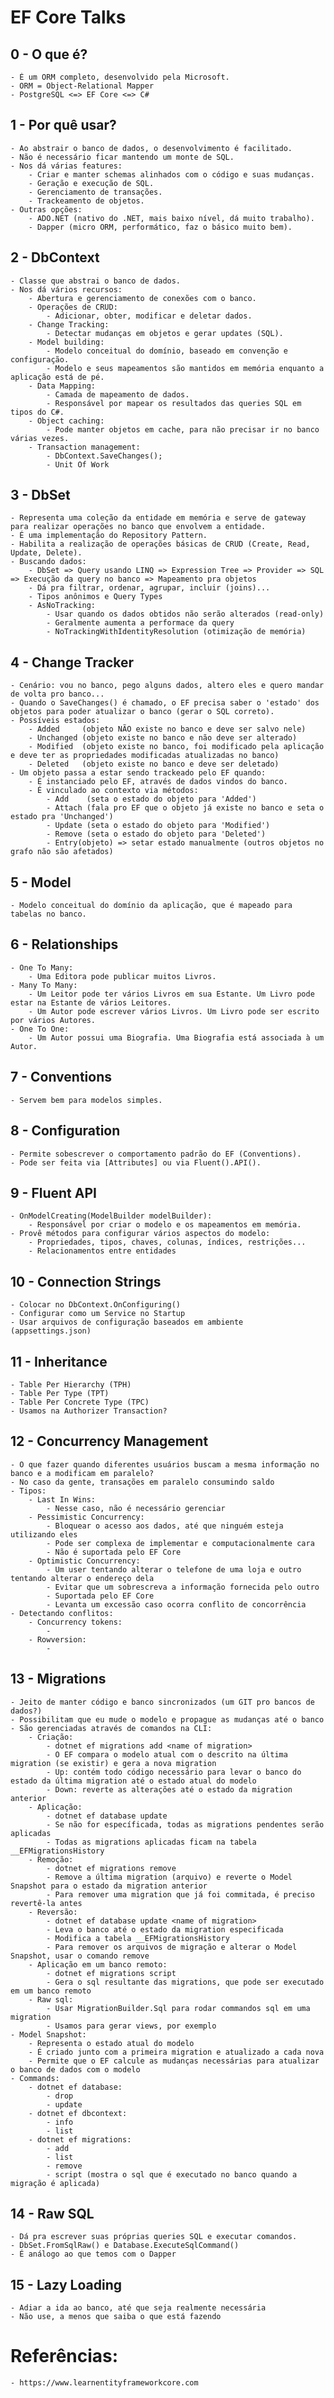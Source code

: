 # EF Core Talks

## 0 - O que é?
	- É um ORM completo, desenvolvido pela Microsoft.
	- ORM = Object-Relational Mapper
	- PostgreSQL <=> EF Core <=> C#

## 1 - Por quê usar?
	- Ao abstrair o banco de dados, o desenvolvimento é facilitado.
	- Não é necessário ficar mantendo um monte de SQL.
	- Nos dá várias features:
		- Criar e manter schemas alinhados com o código e suas mudanças.
		- Geração e execução de SQL.
		- Gerenciamento de transações.
		- Trackeamento de objetos.
	- Outras opções:
		- ADO.NET (nativo do .NET, mais baixo nível, dá muito trabalho).
		- Dapper (micro ORM, performático, faz o básico muito bem).

## 2 - DbContext
	- Classe que abstrai o banco de dados.
	- Nos dá vários recursos:
		- Abertura e gerenciamento de conexões com o banco.
		- Operações de CRUD:
			- Adicionar, obter, modificar e deletar dados.
		- Change Tracking:
			- Detectar mudanças em objetos e gerar updates (SQL).
		- Model building:
			- Modelo conceitual do domínio, baseado em convenção e configuração.
			- Modelo e seus mapeamentos são mantidos em memória enquanto a aplicação está de pé.
		- Data Mapping:
			- Camada de mapeamento de dados.
			- Responsável por mapear os resultados das queries SQL em tipos do C#.
		- Object caching:
			- Pode manter objetos em cache, para não precisar ir no banco várias vezes.
		- Transaction management:
			- DbContext.SaveChanges();
			- Unit Of Work

## 3 - DbSet<Entity>
    - Representa uma coleção da entidade em memória e serve de gateway para realizar operações no banco que envolvem a entidade.
    - É uma implementação do Repository Pattern.
    - Habilita a realização de operações básicas de CRUD (Create, Read, Update, Delete).
    - Buscando dados:
        - DbSet => Query usando LINQ => Expression Tree => Provider => SQL => Execução da query no banco => Mapeamento pra objetos
		- Dá pra filtrar, ordenar, agrupar, incluir (joins)...
		- Tipos anônimos e Query Types
		- AsNoTracking:
			- Usar quando os dados obtidos não serão alterados (read-only)
			- Geralmente aumenta a performace da query
			- NoTrackingWithIdentityResolution (otimização de memória)

## 4 - Change Tracker
	- Cenário: vou no banco, pego alguns dados, altero eles e quero mandar de volta pro banco...
    - Quando o SaveChanges() é chamado, o EF precisa saber o 'estado' dos objetos para poder atualizar o banco (gerar o SQL correto).
    - Possíveis estados:
        - Added     (objeto NÃO existe no banco e deve ser salvo nele)
        - Unchanged (objeto existe no banco e não deve ser alterado)
        - Modified  (objeto existe no banco, foi modificado pela aplicação e deve ter as propriedades modificadas atualizadas no banco)
        - Deleted   (objeto existe no banco e deve ser deletado)
    - Um objeto passa a estar sendo trackeado pelo EF quando:
        - É instanciado pelo EF, através de dados vindos do banco.
        - É vinculado ao contexto via métodos:
            - Add    (seta o estado do objeto para 'Added')
            - Attach (fala pro EF que o objeto já existe no banco e seta o estado pra 'Unchanged')
            - Update (seta o estado do objeto para 'Modified')
            - Remove (seta o estado do objeto para 'Deleted')
            - Entry(objeto) => setar estado manualmente (outros objetos no grafo não são afetados)

## 5 - Model
	- Modelo conceitual do domínio da aplicação, que é mapeado para tabelas no banco.

## 6 - Relationships
	- One To Many:
		- Uma Editora pode publicar muitos Livros.
	- Many To Many:
		- Um Leitor pode ter vários Livros em sua Estante. Um Livro pode estar na Estante de vários Leitores.
		- Um Autor pode escrever vários Livros. Um Livro pode ser escrito por vários Autores.
	- One To One:
		- Um Autor possui uma Biografia. Uma Biografia está associada à um Autor.

## 7 - Conventions
	- Servem bem para modelos simples.

## 8 - Configuration
	- Permite sobescrever o comportamento padrão do EF (Conventions).
	- Pode ser feita via [Attributes] ou via Fluent().API().

## 9 - Fluent API
	- OnModelCreating(ModelBuilder modelBuilder):
		- Responsável por criar o modelo e os mapeamentos em memória.
	- Provê métodos para configurar vários aspectos do modelo:	
		- Propriedades, tipos, chaves, colunas, índices, restrições...
		- Relacionamentos entre entidades

## 10 - Connection Strings
	- Colocar no DbContext.OnConfiguring()
	- Configurar como um Service no Startup
	- Usar arquivos de configuração baseados em ambiente (appsettings.json)

## 11 - Inheritance
	- Table Per Hierarchy (TPH)
	- Table Per Type (TPT)
	- Table Per Concrete Type (TPC)
	- Usamos na Authorizer Transaction?

## 12 - Concurrency Management
	- O que fazer quando diferentes usuários buscam a mesma informação no banco e a modificam em paralelo?
	- No caso da gente, transações em paralelo consumindo saldo
	- Tipos:
		- Last In Wins:
			- Nesse caso, não é necessário gerenciar
		- Pessimistic Concurrency:
			- Bloquear o acesso aos dados, até que ninguém esteja utilizando eles
			- Pode ser complexa de implementar e computacionalmente cara
			- Não é suportada pelo EF Core
		- Optimistic Concurrency:
			- Um user tentando alterar o telefone de uma loja e outro tentando alterar o endereço dela
			- Evitar que um sobrescreva a informação fornecida pelo outro
			- Suportada pelo EF Core
			- Levanta um excessão caso ocorra conflito de concorrência
	- Detectando conflitos:
		- Concurrency tokens:
			- 
		- Rowversion:
			- 

## 13 - Migrations
	- Jeito de manter código e banco sincronizados (um GIT pro bancos de dados?)
	- Possibilitam que eu mude o modelo e propague as mudanças até o banco
	- São gerenciadas através de comandos na CLI:
		- Criação:
			- dotnet ef migrations add <name of migration>
			- O EF compara o modelo atual com o descrito na última migration (se existir) e gera a nova migration
			- Up: contém todo código necessário para levar o banco do estado da última migration até o estado atual do modelo
			- Down: reverte as alterações até o estado da migration anterior
		- Aplicação:
			- dotnet ef database update
			- Se não for específicada, todas as migrations pendentes serão aplicadas
			- Todas as migrations aplicadas ficam na tabela __EFMigrationsHistory
		- Remoção:
			- dotnet ef migrations remove
			- Remove a última migration (arquivo) e reverte o Model Snapshot para o estado da migration anterior
			- Para remover uma migration que já foi commitada, é preciso revertê-la antes
		- Reversão:
			- dotnet ef database update <name of migration>
			- Leva o banco até o estado da migration especificada
			- Modifica a tabela __EFMigrationsHistory
			- Para remover os arquivos de migração e alterar o Model Snapshot, usar o comando remove
		- Aplicação em um banco remoto:
			- dotnet ef migrations script
			- Gera o sql resultante das migrations, que pode ser executado em um banco remoto
		- Raw sql:
			- Usar MigrationBuilder.Sql para rodar commandos sql em uma migration
			- Usamos para gerar views, por exemplo
	- Model Snapshot:
		- Representa o estado atual do modelo
		- É criado junto com a primeira migration e atualizado a cada nova
		- Permite que o EF calcule as mudanças necessárias para atualizar o banco de dados com o modelo
	- Commands:
		- dotnet ef database:
			- drop
			- update
		- dotnet ef dbcontext:
			- info
			- list
		- dotnet ef migrations:
			- add
			- list
			- remove
			- script (mostra o sql que é executado no banco quando a migração é aplicada)

## 14 - Raw SQL
	- Dá pra escrever suas próprias queries SQL e executar comandos.
	- DbSet.FromSqlRaw() e Database.ExecuteSqlCommand()
	- É análogo ao que temos com o Dapper

## 15 - Lazy Loading
	- Adiar a ida ao banco, até que seja realmente necessária
	- Não use, a menos que saiba o que está fazendo

# Referências:
	- https://www.learnentityframeworkcore.com
